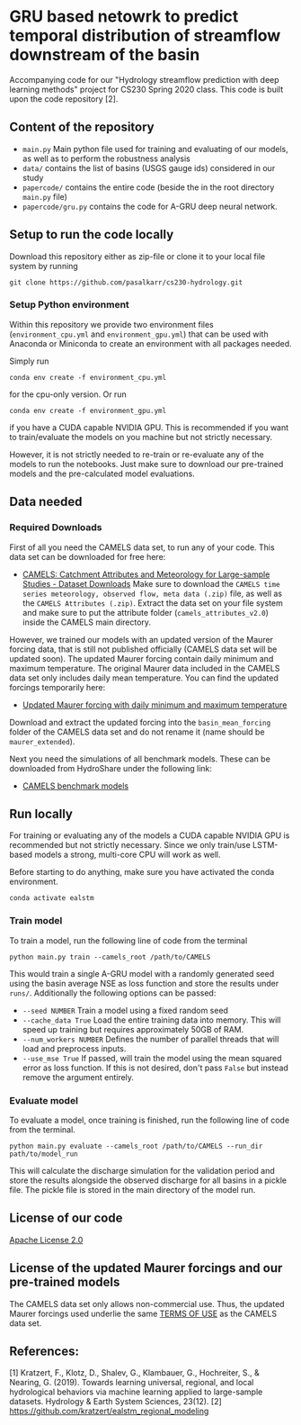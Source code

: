 # GRU based netowrk to predict temporal distribution of streamflow downstream of the basin

Accompanying code for our "Hydrology streamflow prediction with deep learning methods" project for CS230 Spring 2020 class. This code is built upon the code repository [2].

## Content of the repository

- `main.py` Main python file used for training and evaluating of our models, as well as to perform the robustness analysis
- `data/` contains the list of basins (USGS gauge ids) considered in our study
- `papercode/` contains the entire code (beside the in the root directory `main.py` file)
- `papercode/gru.py` contains the code for A-GRU deep neural network.

## Setup to run the code locally

Download this repository either as zip-file or clone it to your local file system by running

```
git clone https://github.com/pasalkarr/cs230-hydrology.git
```

### Setup Python environment
Within this repository we provide two environment files (`environment_cpu.yml` and `environment_gpu.yml`) that can be used with Anaconda or Miniconda to create an environment with all packages needed.

Simply run

```
conda env create -f environment_cpu.yml
```
for the cpu-only version. Or run

```
conda env create -f environment_gpu.yml
```
if you have a CUDA capable NVIDIA GPU. This is recommended if you want to train/evaluate the models on you machine but not strictly necessary. 

However, it is not strictly needed to re-train or re-evaluate any of the models to run the notebooks. Just make sure to download our pre-trained models and the pre-calculated model evaluations.

## Data needed

### Required Downloads

First of all you need the CAMELS data set, to run any of your code. This data set can be downloaded for free here:

- [CAMELS: Catchment Attributes and Meteorology for Large-sample Studies - Dataset Downloads](https://ral.ucar.edu/solutions/products/camels) Make sure to download the `CAMELS time series meteorology, observed flow, meta data (.zip)` file, as well as the `CAMELS Attributes (.zip)`. Extract the data set on your file system and make sure to put the attribute folder (`camels_attributes_v2.0`) inside the CAMELS main directory.

However, we trained our models with an updated version of the Maurer forcing data, that is still not published officially (CAMELS data set will be updated soon). The updated Maurer forcing contain daily minimum and maximum temperature. The original Maurer data included in the CAMELS data set only includes daily mean temperature. You can find the updated forcings temporarily here:

- [Updated Maurer forcing with daily minimum and maximum temperature](https://www.hydroshare.org/resource/17c896843cf940339c3c3496d0c1c077/)

Download and extract the updated forcing into the `basin_mean_forcing` folder of the CAMELS data set and do not rename it (name should be `maurer_extended`).

Next you need the simulations of all benchmark models. These can be downloaded from HydroShare under the following link:

- [CAMELS benchmark models](http://www.hydroshare.org/resource/474ecc37e7db45baa425cdb4fc1b61e1)

## Run locally

For training or evaluating any of the models a CUDA capable NVIDIA GPU is recommended but not strictly necessary. Since we only train/use LSTM-based models a strong, multi-core CPU will work as well.

Before starting to do anything, make sure you have activated the conda environment.

```
conda activate ealstm
```

### Train model
To train a model, run the following line of code from the terminal

```
python main.py train --camels_root /path/to/CAMELS
```
This would train a single A-GRU model with a randomly generated seed using the basin average NSE as loss function and store the results under `runs/`. Additionally the following options can be passed:

- `--seed NUMBER` Train a model using a fixed random seed
- `--cache_data True` Load the entire training data into memory. This will speed up training but requires approximately 50GB of RAM.
- `--num_workers NUMBER` Defines the number of parallel threads that will load and preprocess inputs.
- `--use_mse True` If passed, will train the model using the mean squared error as loss function. If this is not desired, don't pass `False` but instead remove the argument entirely.

### Evaluate model

To evaluate a model, once training is finished, run the following line of code from the terminal.

```
python main.py evaluate --camels_root /path/to/CAMELS --run_dir path/to/model_run
```
This will calculate the discharge simulation for the validation period and store the results alongside the observed discharge for all basins in a pickle file. The pickle file is stored in the main directory of the model run.

## License of our code
[Apache License 2.0](https://github.com/kratzert/ealstm_regional_modeling/blob/master/LICENSE)

## License of the updated Maurer forcings and our pre-trained models
The CAMELS data set only allows non-commercial use. Thus, the updated Maurer forcings used underlie the same [TERMS OF USE](https://www2.ucar.edu/terms-of-use) as the CAMELS data set. 

## References:
[1] Kratzert, F., Klotz, D., Shalev, G., Klambauer, G., Hochreiter, S., & Nearing, G. (2019). Towards learning universal, regional, and local hydrological behaviors via machine learning applied to large-sample datasets. Hydrology & Earth System Sciences, 23(12). 
[2] https://github.com/kratzert/ealstm_regional_modeling 
